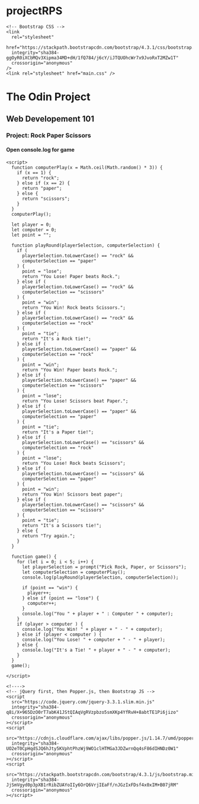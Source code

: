 # projectRPS
<!DOCTYPE html>
<html lang="en">
  <head>
    <title>Rock Paper Scissors</title>
    <!-- Required meta tags -->
    <meta charset="utf-8" />
    <meta
      name="viewport"
      content="width=device-width, initial-scale=1, shrink-to-fit=no"
    />

    <!-- Bootstrap CSS -->
    <link
      rel="stylesheet"
      href="https://stackpath.bootstrapcdn.com/bootstrap/4.3.1/css/bootstrap.min.css"
      integrity="sha384-ggOyR0iXCbMQv3Xipma34MD+dH/1fQ784/j6cY/iJTQUOhcWr7x9JvoRxT2MZw1T"
      crossorigin="anonymous"
    />
    <link rel="stylesheet" href="main.css" />
  </head>

  <body>
    <h1 class="title">The Odin Project</h1>
    <h2 class="title">Web Developement 101</h2>
    <h3 class="title">Project: Rock Paper Scissors</h3>
    <div class="container">
      <h4>Open console.log for game</h4>
    </div>

    <script>
      function computerPlay(x = Math.ceil(Math.random() * 3)) {
        if (x == 1) {
          return "rock";
        } else if (x == 2) {
          return "paper";
        } else {
          return "scissors";
        }
      }
      computerPlay();

      let player = 0;
      let computer = 0;
      let point = "";

      function playRound(playerSelection, computerSelection) {
        if (
          playerSelection.toLowerCase() == "rock" &&
          computerSelection == "paper"
        ) {
          point = "lose";
          return "You Lose! Paper beats Rock.";
        } else if (
          playerSelection.toLowerCase() == "rock" &&
          computerSelection == "scissors"
        ) {
          point = "win";
          return "You Win! Rock beats Scissors.";
        } else if (
          playerSelection.toLowerCase() == "rock" &&
          computerSelection == "rock"
        ) {
          point = "tie";
          return "It's a Rock tie!";
        } else if (
          playerSelection.toLowerCase() == "paper" &&
          computerSelection == "rock"
        ) {
          point = "win";
          return "You Win! Paper beats Rock.";
        } else if (
          playerSelection.toLowerCase() == "paper" &&
          computerSelection == "scissors"
        ) {
          point = "lose";
          return "You Lose! Scissors beat Paper.";
        } else if (
          playerSelection.toLowerCase() == "paper" &&
          computerSelection == "paper"
        ) {
          point = "tie";
          return "It's a Paper tie!";
        } else if (
          playerSelection.toLowerCase() == "scissors" &&
          computerSelection == "rock"
        ) {
          point = "lose";
          return "You Lose! Rock beats Scissors";
        } else if (
          playerSelection.toLowerCase() == "scissors" &&
          computerSelection == "paper"
        ) {
          point = "win";
          return "You Win! Scissors beat paper";
        } else if (
          playerSelection.toLowerCase() == "scissors" &&
          computerSelection == "scissors"
        ) {
          point = "tie";
          return "It's a Scissors tie!";
        } else {
          return "Try again.";
        }
      }

      function game() {
        for (let i = 0; i < 5; i++) {
          let playerSelection = prompt("Pick Rock, Paper, or Scissors");
          let computerSelection = computerPlay();
          console.log(playRound(playerSelection, computerSelection));

          if (point == "win") {
            player++;
          } else if (point == "lose") {
            computer++;
          }
          console.log("You " + player + " : Computer " + computer);
        }
        if (player > computer ) {
          console.log("You Win! " + player + " - " + computer);
        } else if (player < computer ) {
          console.log("You Lose! " + computer + " - " + player);
        } else {
          console.log("It's a Tie! " + player + " - " + computer);
        }
      }
      game();
      
    </script>

    <!---->
    <!-- jQuery first, then Popper.js, then Bootstrap JS -->
    <script
      src="https://code.jquery.com/jquery-3.3.1.slim.min.js"
      integrity="sha384-q8i/X+965DzO0rT7abK41JStQIAqVgRVzpbzo5smXKp4YfRvH+8abtTE1Pi6jizo"
      crossorigin="anonymous"
    ></script>
    <script
      src="https://cdnjs.cloudflare.com/ajax/libs/popper.js/1.14.7/umd/popper.min.js"
      integrity="sha384-UO2eT0CpHqdSJQ6hJty5KVphtPhzWj9WO1clHTMGa3JDZwrnQq4sF86dIHNDz0W1"
      crossorigin="anonymous"
    ></script>
    <script
      src="https://stackpath.bootstrapcdn.com/bootstrap/4.3.1/js/bootstrap.min.js"
      integrity="sha384-JjSmVgyd0p3pXB1rRibZUAYoIIy6OrQ6VrjIEaFf/nJGzIxFDsf4x0xIM+B07jRM"
      crossorigin="anonymous"
    ></script>
  </body>
</html>

